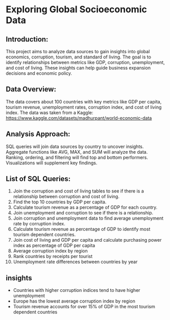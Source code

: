 # Exploring Global Socioeconomic Data 

## Introduction:
This project aims to analyze data sources to gain insights into global economics, corruption, tourism, and standard of living. The goal is to identify relationships between metrics like GDP, corruption, unemployment, and cost of living. These insights can help guide business expansion decisions and economic policy.

## Data Overview:
The data covers about 100 countries with key metrics like GDP per capita, tourism revenue, unemployment rates, corruption index, and cost of living index. 
The data was taken from a Kaggle: https://www.kaggle.com/datasets/madhurpant/world-economic-data

## Analysis Approach:
SQL queries will join data sources by country to uncover insights. Aggregate functions like AVG, MAX, and SUM will analyze the data. Ranking, ordering, and filtering will find top and bottom performers. Visualizations will supplement key findings.

## List of SQL Queries:
1. Join the corruption and cost of living tables to see if there is a relationship between corruption and cost of living.
2. Find the top 10 countries by GDP per capita.
3. Calculate tourism revenue as a percentage of GDP for each country.
4. Join unemployment and corruption to see if there is a relationship.
5. Join corruption and unemployment data to find average unemployment rate by corruption index.
6. Calculate tourism revenue as percentage of GDP to identify most tourism dependent countries.
7. Join cost of living and GDP per capita and calculate purchasing power index as percentage of GDP per capita
8. Average corruption index by region
9. Rank countries by receipts per tourist
10. Unemployment rate differences between countries by year

## insights
- Countries with higher corruption indices tend to have higher unemployment
- Europe has the lowest average corruption index by region
- Tourism revenue accounts for over 15% of GDP in the most tourism dependent countries


